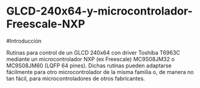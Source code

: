 # GLCD-240x64-y-microcontrolador-Freescale-NXP

#Introducción

Rutinas para control de un GLCD 240x64 con driver Toshiba T6963C mediante un microcontrolador NXP (ex Freescale) MC9S08JM32 o MC9S08JM60 (LQFP 64 pines). Dichas rutinas pueden adaptarse fácilmente para otro microcontrolador de la misma familia o, de manera no tan fácil, para microcontroladores de otros fabricantes.

